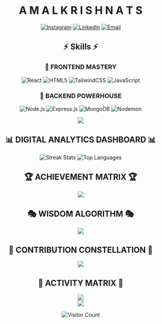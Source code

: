 
<div align="center"> <h1>A M A L   K R I S H N A   T S</h1> 
  
  [![Instagram](https://img.shields.io/badge/Instagram-E4405F?style=for-the-badge&logo=instagram&logoColor=white&labelColor=000000)](https://instagram.com/aesthfex)
  [![LinkedIn](https://img.shields.io/badge/LinkedIn-0077B5?style=for-the-badge&logo=linkedin&logoColor=white&labelColor=000000)](https://linkedin.com/in/amal-thorakkat)
  [![Email](https://img.shields.io/badge/Email-D14836?style=for-the-badge&logo=gmail&logoColor=white&labelColor=000000)](mailto:amalthorakkat@gmail.com)
</div>


## <div align="center">⚡ **Skills** ⚡</div>

<div align="center">

### 🎯 **FRONTEND MASTERY**
![React](https://img.shields.io/badge/React-20232A?style=for-the-badge&logo=react&logoColor=61DAFB)
![HTML5](https://img.shields.io/badge/HTML5-E34F26?style=for-the-badge&logo=html5&logoColor=white)
![TailwindCSS](https://img.shields.io/badge/Tailwind_CSS-38B2AC?style=for-the-badge&logo=tailwind-css&logoColor=white)
![JavaScript](https://img.shields.io/badge/JavaScript-F7DF1E?style=for-the-badge&logo=javascript&logoColor=black)

### 🔧 **BACKEND POWERHOUSE**
![Node.js](https://img.shields.io/badge/Node.js-339933?style=for-the-badge&logo=nodedotjs&logoColor=white)
![Express.js](https://img.shields.io/badge/Express.js-000000?style=for-the-badge&logo=express&logoColor=white)
![MongoDB](https://img.shields.io/badge/MongoDB-4EA94B?style=for-the-badge&logo=mongodb&logoColor=white)
![Nodemon](https://img.shields.io/badge/Nodemon-76D04B?style=for-the-badge&logo=nodemon&logoColor=white)

</div>

<div align="center">
  <img src="https://skillicons.dev/icons?i=react,nodejs,express,mongodb,html,css,js,tailwind&theme=dark" />
</div>



## <div align="center">📊 **DIGITAL ANALYTICS DASHBOARD** 📊</div>

<div align="center">
  
  
  <img src="https://streak-stats.demolab.com/?user=amalthorakkat&theme=cyberpunk&hide_border=true&background=0D1117&stroke=00D9FF&ring=00D9FF&fire=FF6B6B&currStreakLabel=FFFFFF&sideLabels=FFFFFF&currStreakNum=00D9FF&sideNums=00D9FF&dates=FFFFFF" alt="Streak Stats"/>
  
  <img src="https://github-readme-stats.vercel.app/api/top-langs/?username=amalthorakkat&theme=cyberpunk&hide_border=true&bg_color=0D1117&title_color=00D9FF&text_color=FFFFFF&layout=compact&langs_count=8" alt="Top Languages"/>

</div>



## <div align="center">🏆 **ACHIEVEMENT MATRIX** 🏆</div>

<div align="center">
  
  <img align="center" src="https://github-profile-trophy.vercel.app/?username=amalthorakkat&theme=matrix&no-frame=true&no-bg=true&margin-w=4&column=7"/>

</div>



## <div align="center">🎭 **WISDOM ALGORITHM** 🎭</div>

<div align="center">
  
  <img src="https://quotes-github-readme.vercel.app/api?type=horizontal&theme=dark&background=0D1117&border=00D9FF"/>

</div>


## <div align="center">🌟 **CONTRIBUTION CONSTELLATION** 🌟</div>

<div align="center">
  
  <img src="https://github-contributor-stats.vercel.app/api?username=amalthorakkat&limit=5&theme=dark&combine_all_yearly_contributions=true&hide_border=true"/>

</div>


## <div align="center">🔮 **ACTIVITY MATRIX** 🔮</div>

<div align="center">
  
  <img src="https://github-readme-activity-graph.vercel.app/graph?username=amalthorakkat&bg_color=0D1117&color=00D9FF&line=00D9FF&point=FFFFFF&area=true&hide_border=true"/>

</div>



<div align="center">
  
  <img src="https://capsule-render.vercel.app/api?type=waving&color=gradient&customColorList=0,2,2,5,30&height=100&section=footer&text=&fontSize=0&animation=twinkling"/>

</div>

<div align="center">
  
  ![Visitor Count](https://komarev.com/ghpvc/?username=amalthorakkat&color=00d9ff&style=for-the-badge&label=VISITORS)

</div>


